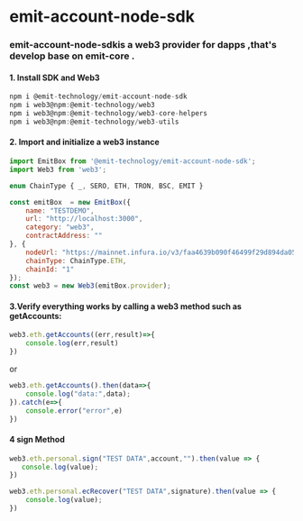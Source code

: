# emit-account-node-sdk

### emit-account-node-sdkis a web3 provider for dapps ,that's develop base on emit-core . 

#### 1. Install SDK and Web3
```javascript
npm i @emit-technology/emit-account-node-sdk
npm i web3@npm:@emit-technology/web3
npm i web3@npm:@emit-technology/web3-core-helpers
npm i web3@npm:@emit-technology/web3-utils
```

#### 2. Import and initialize a web3 instance
```javascript
import EmitBox from '@emit-technology/emit-account-node-sdk';
import Web3 from 'web3';

enum ChainType { _, SERO, ETH, TRON, BSC, EMIT }

const emitBox  = new EmitBox({
    name: "TESTDEMO",
    url: "http://localhost:3000",
    category: "web3",
    contractAddress: ""
}, {
    nodeUrl: "https://mainnet.infura.io/v3/faa4639b090f46499f29d894da0551a0",
    chainType: ChainType.ETH,
    chainId: "1"
});
const web3 = new Web3(emitBox.provider);
```

#### 3.Verify everything works by calling a web3 method such as getAccounts:
```javascript
web3.eth.getAccounts((err,result)=>{
    console.log(err,result)
})
```
or
```javascript
web3.eth.getAccounts().then(data=>{
    console.log("data:",data);
}).catch(e=>{
    console.error("error",e)
})
```

#### 4 sign Method 

```javascript
web3.eth.personal.sign("TEST DATA",account,"").then(value => {
   console.log(value); 
})

web3.eth.personal.ecRecover("TEST DATA",signature).then(value => {
    console.log(value); 
})
```
